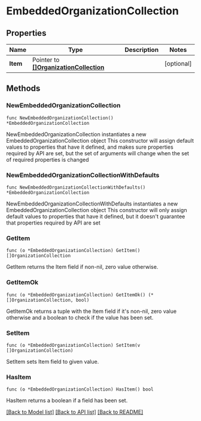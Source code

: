 # EmbeddedOrganizationCollection

## Properties

Name | Type | Description | Notes
------------ | ------------- | ------------- | -------------
**Item** | Pointer to [**[]OrganizationCollection**](OrganizationCollection.md) |  | [optional] 

## Methods

### NewEmbeddedOrganizationCollection

`func NewEmbeddedOrganizationCollection() *EmbeddedOrganizationCollection`

NewEmbeddedOrganizationCollection instantiates a new EmbeddedOrganizationCollection object
This constructor will assign default values to properties that have it defined,
and makes sure properties required by API are set, but the set of arguments
will change when the set of required properties is changed

### NewEmbeddedOrganizationCollectionWithDefaults

`func NewEmbeddedOrganizationCollectionWithDefaults() *EmbeddedOrganizationCollection`

NewEmbeddedOrganizationCollectionWithDefaults instantiates a new EmbeddedOrganizationCollection object
This constructor will only assign default values to properties that have it defined,
but it doesn't guarantee that properties required by API are set

### GetItem

`func (o *EmbeddedOrganizationCollection) GetItem() []OrganizationCollection`

GetItem returns the Item field if non-nil, zero value otherwise.

### GetItemOk

`func (o *EmbeddedOrganizationCollection) GetItemOk() (*[]OrganizationCollection, bool)`

GetItemOk returns a tuple with the Item field if it's non-nil, zero value otherwise
and a boolean to check if the value has been set.

### SetItem

`func (o *EmbeddedOrganizationCollection) SetItem(v []OrganizationCollection)`

SetItem sets Item field to given value.

### HasItem

`func (o *EmbeddedOrganizationCollection) HasItem() bool`

HasItem returns a boolean if a field has been set.


[[Back to Model list]](../README.md#documentation-for-models) [[Back to API list]](../README.md#documentation-for-api-endpoints) [[Back to README]](../README.md)


